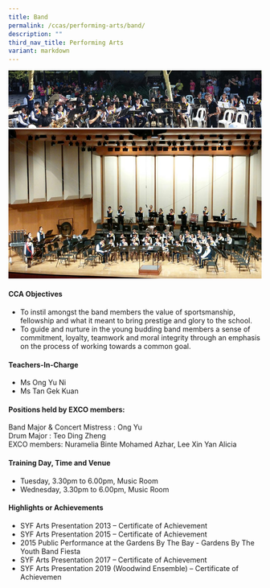 ```yaml
---
title: Band
permalink: /ccas/performing-arts/band/
description: ""
third_nav_title: Performing Arts
variant: markdown
---
```

<img src="/images/band1.jpg"><br>
<img src="/images/band2.jpg">
<h4>CCA Objectives</h4>
<ul>
<li>To instil amongst the band members the value of sportsmanship, fellowship and what it&nbsp;meant to bring prestige and glory to the school.</li>
<li>To guide and nurture in the young budding band members a sense of commitment, loyalty,&nbsp;teamwork and moral integrity through an emphasis on the process of working towards a&nbsp;common goal.</li>
</ul>
<h4>Teachers-In-Charge</h4>
<ul>
<li>Ms Ong Yu Ni</li>
<li>Ms Tan Gek Kuan</li>
</ul>
<h4>Positions held by EXCO members:</h4>
<p>Band Major &amp; Concert Mistress : Ong Yu<br>Drum Major : Teo Ding Zheng<br>EXCO members: Nuramelia Binte Mohamed Azhar, Lee Xin Yan Alicia</p>
<h4>Training Day, Time and Venue</h4>
<ul>
<li>Tuesday, 3.30pm to 6.00pm, Music Room</li>
<li>Wednesday, 3.30pm to 6.00pm, Music Room</li>
</ul>
<h4>Highlights or Achievements</h4>
<ul>
<li>SYF Arts Presentation 2013 – Certificate of Achievement</li>
<li>SYF Arts Presentation 2015 – Certificate of Achievement</li>
<li>2015 Public Performance at the Gardens By The Bay - Gardens By The Youth Band&nbsp;Fiesta</li>
<li>SYF Arts Presentation 2017 – Certificate of Achievement</li>
<li>SYF Arts Presentation 2019 (Woodwind Ensemble) – Certificate of Achievemen</li>
</ul>